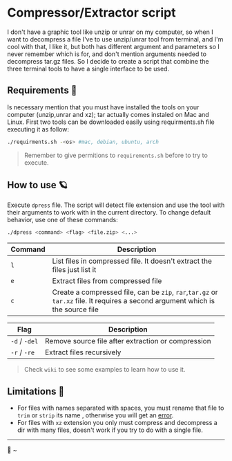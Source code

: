 # Compressor/Extractor script
I don't have a graphic tool like unzip or unrar on my computer, so when I want to decompress a file I've to use unzip/unrar tool from terminal, and I'm cool with that, I like it, but both has different argument and parameters so I never remember which is for, and don't mention arguments needed to decompress tar.gz files. So I decide to create a script that combine the three terminal tools to have a single interface to be used.

## Requirements :mag_right:
Is necessary mention that you must have installed the tools on your computer (unzip,unrar and xz); tar actually comes instaled on Mac and Linux. First two tools can be downloaded easily using requirments.sh file executing it as follow:

```Bash
./requirments.sh -<os> #mac, debian, ubuntu, arch
```

>	Remember to give permitions to `requirements.sh` before to try to execute.

## How to use :ringed_planet:
Execute `dpress` file. The script will detect file extension and use the tool with their arguments to work with in the current directory. To change default behavior, use one of these commands:

```Bash
./dpress <command> <flag> <file.zip> <...>
```

| Command | Description                                                                                 |
|----------|---------------------------------------------------------------------------------------------|
| `l`       | List files in compressed file. It doesn't extract the files just list it|
| `e`       | Extract files from compressed file |
| `c`       | Create a compressed file, can be `zip`, `rar`,`tar.gz` or `tar.xz` file. It requires a second argument which is the source file|

| Flag | Description                                                                                 |
|----------|---------------------------------------------------------------------------------------------|
| `-d` / `-del`       | Remove source file after extraction or compression|
| `-r` / `-re`       | Extract files recursively|


> Check `wiki` to see some examples to learn how to use it.

## Limitations :construction:
- For files with names separated with spaces, you must rename that file to `trim` or `strip` its name , otherwise you will get an [error](https://stackoverflow.com/questions/30999227/how-to-solve-unzip-cannot-find-or-open-error-in-linux-os).
- For files with `xz` extension you only must compress and decompress a dir with many files, doesn't work if you try to do with a single file.

---
:bamboo: ~
